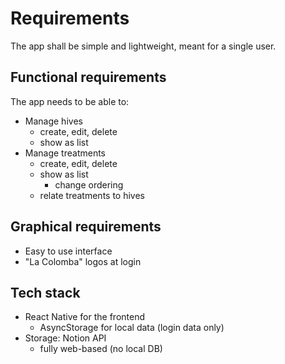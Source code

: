 # Requirements

The app shall be simple and lightweight, meant for a single user.

## Functional requirements
The app needs to be able to:

- Manage hives
    - create, edit, delete
    - show as list
- Manage treatments
    - create, edit, delete
    - show as list
        - change ordering
    - relate treatments to hives

## Graphical requirements
- Easy to use interface
- "La Colomba" logos at login

## Tech stack

- React Native for the frontend
    - AsyncStorage for local data (login data only)
- Storage: Notion API
    - fully web-based (no local DB)